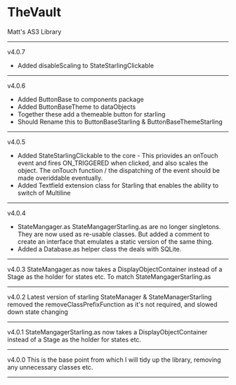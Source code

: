 TheVault
========

Matt's AS3 Library

--------------------------------------------------

v4.0.7
* Added disableScaling to StateStarlingClickable

--------------------------------------------------

v4.0.6
* Added ButtonBase to components package
* Added ButtonBaseTheme to dataObjects
* Together these add a themeable button for starling
* Should Rename this to ButtonBaseStarling & ButtonBaseThemeStarling

--------------------------------------------------

v4.0.5
* Added StateStarlingClickable to the core - This priovides an onTouch event and fires ON_TRIGGERED when clicked, and also scales the object.
  The onTouch function / the dispatching of the event should be made overiddable eventually.
* Added Textfield extension class for Starling that enables the ability to switch of Multiline

--------------------------------------------------

v4.0.4
* StateMangager.as StateMangagerStarling.as are no longer singletons. They are now used as re-usable classes.
  But added a comment to create an interface that emulates a static version of the same thing.
* Added a Database.as helper class the deals with SQLite.

--------------------------------------------------

v4.0.3
StateMangager.as now takes a DisplayObjectContainer instead of a Stage as the holder for states etc. To match StateMangagerStarling.as

--------------------------------------------------

v4.0.2
Latest version of starling
StateManager & StateManagerStarling removed the removeClassPrefixFunction as it's not required, and slowed down state changing

--------------------------------------------------

v4.0.1
StateMangagerStarling.as now takes a DisplayObjectContainer instead of a Stage as the holder for states etc.

--------------------------------------------------
v4.0.0
This is the base point from which I will tidy up the library, removing any unnecessary classes etc.

--------------------------------------------------

